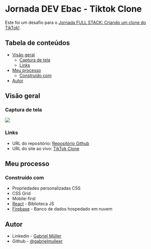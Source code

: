 # Jornada DEV Ebac - Tiktok Clone

Este foi um desafio para o [Jornada FULL STACK: Criando um clone do TikTok!](https://ebaconline.com.br/webinars/prog-jornadafull-2023-03-28-29-30-31-04-01-02-03-04).

## Tabela de conteúdos

- [Visão geral](#visao-geral)
  - [Captura de tela](#captura-de-tela)
  - [Links](#links)
- [Meu processo](#meu-processo)
  - [Construído com](#construído-com)
- [Autor](#autor)

## Visão geral

### Captura de tela

![](./tiktok-clone.gif)

### Links

- URL do repositório: [Repositório Github](https://github.com/gabrielmulleer/JornadaDev-Tiktok-Clone)
- URL do site ao vivo: [TikTok Clone](https://tiktok---jornada-e9302.web.app/)

## Meu processo

### Construído com

- Propriedades personalizadas CSS
- CSS Grid
- Mobile-first
- [React](https://reactjs.org/) - Biblioteca JS
- [Firebase](https://firebase.google.com//) - Banco de dados hospedado em nuvem

## Autor

- Linkedin - [Gabriel Müller](https://www.linkedin.com/in/gabrielmulleer/)
- Github - [@gabrielmulleer](https://github.com/gabrielmulleer/)
